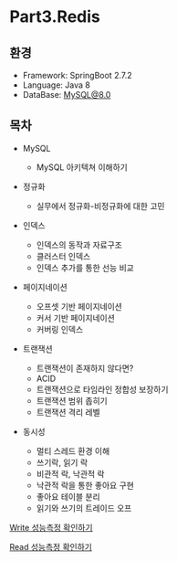 # Part3.Redis

## 환경
- Framework: SpringBoot 2.7.2
- Language: Java 8
- DataBase: MySQL@8.0

## 목차
* MySQL   
  * MySQL 아키텍쳐 이해하기


* 정규화
    * 실무에서 정규화-비정규화에 대한 고민


* 인덱스
    * 인덱스의 동작과 자료구조
    * 클러스터 인덱스
    * 인덱스 추가를 통한 선능 비교


* 페이지네이션
    * 오프셋 기반 페이지네이션
    * 커서 기반 페이지네이션
    * 커버링 인덱스


* 트랜잭션
    * 트랜잭션이 존재하지 않다면?
    * ACID
    * 트랜잭션으로 타임라인 정합성 보장하기
    * 트랜잭션 범위 좁히기
    * 트랜잭션 격리 레벨



* 동시성
    * 멀티 스레드 환경 이해
    * 쓰기락, 읽기 락
    * 비관적 락, 낙관적 락
    * 낙관적 락을 통한 좋아요 구현
    * 좋아요 테이블 분리
    * 읽기와 쓰기의 트레이드 오프

[Write 성능측정 확인하기](./Write.test.md)

[Read 성능측정 확인하기](./Read.test.md)

